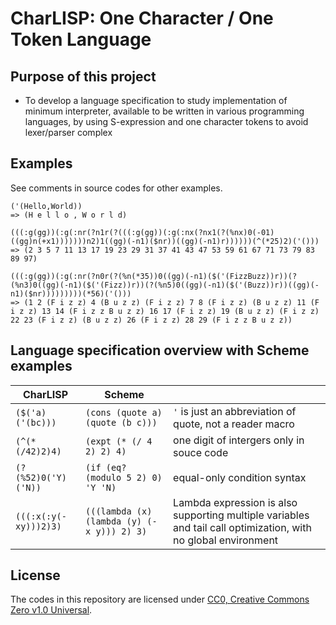 # CharLISP: One Character / One Token Language

## Purpose of this project

* To develop a language specification to study implementation of minimum interpreter, available to be written in various programming languages, by using S-expression and one character tokens to avoid lexer/parser complex

## Examples

See comments in source codes for other examples.

```
('(Hello,World))
=> (H e l l o , W o r l d)

(((:g(gg))(:g(:nr(?n1r(?(((:g(gg))(:g(:nx(?nx1(?(%nx)0(-01)((gg)n(+x1)))))))n2)1((gg)(-n1)($nr))((gg)(-n1)r))))))(^(*25)2)('()))
=> (2 3 5 7 11 13 17 19 23 29 31 37 41 43 47 53 59 61 67 71 73 79 83 89 97)

(((:g(gg))(:g(:nr(?n0r(?(%n(*35))0((gg)(-n1)($('(FizzBuzz))r))(?(%n3)0((gg)(-n1)($('(Fizz))r))(?(%n5)0((gg)(-n1)($('(Buzz))r))((gg)(-n1)($nr)))))))))(*56)('()))
=> (1 2 (F i z z) 4 (B u z z) (F i z z) 7 8 (F i z z) (B u z z) 11 (F i z z) 13 14 (F i z z B u z z) 16 17 (F i z z) 19 (B u z z) (F i z z) 22 23 (F i z z) (B u z z) 26 (F i z z) 28 29 (F i z z B u z z))
```

## Language specification overview with Scheme examples

|CharLISP|Scheme||
|---------|------------------------------------|---|
|`($('a)('(bc)))`|`(cons (quote a) (quote (b c)))`|`'` is just an abbreviation of quote, not a reader macro|
|`(^(*(/42)2)4)`|`(expt (* (/ 4 2) 2) 4)`|one digit of intergers only in souce code|
|`(?(%52)0('Y)('N))`|`(if (eq? (modulo 5 2) 0) 'Y 'N)`|equal-only condition syntax|
|`(((:x(:y(-xy)))2)3)`|`(((lambda (x) (lambda (y) (- x y))) 2) 3)`|Lambda expression is also supporting multiple variables and tail call optimization, with no global environment|

## License

The codes in this repository are licensed under [CC0, Creative Commons Zero v1.0 Universal](https://creativecommons.org/publicdomain/zero/1.0/).
